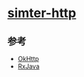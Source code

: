 # [simter-http](https://github.com/simter/simter-http)

## 参考

- [OkHttp](http://square.github.io/okhttp/)
- [RxJava](https://github.com/ReactiveX/RxJava)
